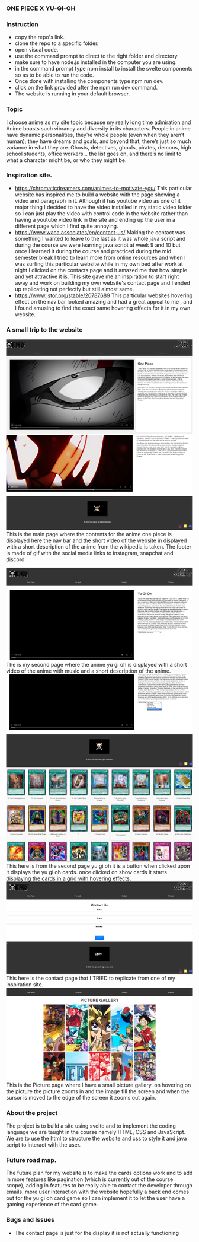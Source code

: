 ###  ONE PIECE X YU-GI-OH ###


### Instruction 
* copy the repo's link.
* clone the repo to a specific folder.
* open visual code.
* use the command prompt to direct to the right folder and directory.
* make sure to have node.js installed in the computer you are using.
* in the command prompt type npm install to install the svelte components so as to be able to run the code.
* Once done with installing the components type npm run dev.
* click on the link provided after the npm run dev command.
* The website is running in your default browser.

### Topic

I choose anime as my site topic because my really long time admiration and Anime boasts such vibrancy and diversity in its characters. People in anime have dynamic personalities, they’re whole people (even when they aren’t human); they have dreams and goals, and beyond that, there’s just so much variance in what they are. Ghosts, detectives, ghouls, pirates, demons, high school students, office workers… the list goes on, and there’s no limit to what a character might be, or who they might be.

### Inspiration site.
* https://chromaticdreamers.com/animes-to-motivate-you/  This particular website has inspired me to build a website with the page showing a video and paragraph in it. Although it has youtube video as one of it major thing I decided to have the video installed in my static video folder so I can just play the video with control code in the website rather than having a youtube video link in the site and ending up the user in a different page which I find quite annoying.
* https://www.waca.associates/en/contact-us/ Making the contact was something I wanted to leave to the last as it was whole java script and during the course we were learning java script at week 9 and 10 but once I learned it during the course and practiced during the mid semester break I tried to learn more from online resources and when I was surfing this particular website while in my own bed after work at night I clicked on the contacts page and it amazed me that how simple and yet attractive it is. This site gave me an inspiration to start right away and work on building my own website's contact page and I ended up replicating not perfectly but still almost same.
* https://www.jstor.org/stable/20787689 This particular websites hovering effect on the nav bar looked amazing and had a great appeal to me , and I found amusing to find the exact same hovering effects for it in my own website.
### A small trip to the website 

![Alt text](image.png) ![Alt text](image-1.png)
This is the main page where the contents for the anime one piece is displayed here the nav bar and the short video of the website in displayed with a short description of the anime from the wikipedia is taken. The footer is made of gif with the social media links to instagram, snapchat and discord.


![Alt text](image-2.png) 
The is my second page where the anime yu gi oh is displayed with a short video of the anime with music and a short description of the anime. 
![Alt text](image-3.png) ![Alt text](<yu hi oh cards.png>)
 This here is from the second page yu gi oh it is a button when clicked upon it displays the yu gi oh cards.
once clicked on show cards it starts displaying the cards in a grid with hovering effects.
![Alt text](image-4.png)
This here is the contact page that I TRIED to replicate from one of my inspiration site. 
![Alt text](image-5.png) This is the Picture page where I have a small picture gallery. on hovering on the picture the picture zooms in and the image fill the screen and when the sursor is moved to the edge of the screen it zooms out again.


### About the project 

The project is to build a site using svelte and to implement the coding language we are taught in the course namely HTML, CSS and JavaScript. We are to use the html to structure the website and css to style it and java script to interact with the user.

### Future road map.

The future plan for my website is to make the cards options work and to add in more features like pagination (which is currently out of the course scope), adding in features to be really able to contact the developer through emails. more user interaction with the website hopefully a back end comes out for the yu gi oh card game so I can implement it to let the user have a gaming experience of the card game.

### Bugs and Issues
* The contact page is just for the display it is not actually functioning 
